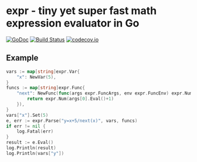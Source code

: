 # expr - tiny yet super fast math expression evaluator in Go

[![GoDoc](http://godoc.org/badge.png)](http://godoc.org/github.com/naivesound/expr) [![Build Status](https://travis-ci.org/naivesound/expr.svg?branch=master)](https://travis-ci.org/naivesound/expr) [![codecov.io](https://codecov.io/github/naivesound/expr/coverage.svg?branch=master)](https://codecov.io/github/naivesound/expr?branch=master)

## Example

```go
vars := map[string]expr.Var{
	"x": NewVar(5),
}
funcs := map[string]expr.Func{
	"next": NewFunc(func(args expr.FuncArgs, env expr.FuncEnv) expr.Num {
		return expr.Num(args[0].Eval()+1)
	}),
}
vars["x"].Set(5)
e, err := expr.Parse("y=x+5/next(x)", vars, funcs)
if err != nil {
	log.Fatal(err)
}
result := e.Eval()
log.Println(result)
log.Println(vars["y"])
```
